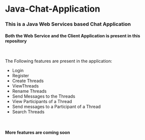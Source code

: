 # Java-Chat-Application
<h3>This is a Java Web Services based Chat Application</h3>
<h4>Both the Web Service and the Client Application is present in this repository</h4><br>
<p>The Following features are present in the application: <br> <ul><li>Login</li><li>Register</li><li>Create Threads</li></li><li>ViewThreads</li><li>Rename Threads</li><li>Send Messages to the Threads</li><li>View Participants of a Thread</li><li>Send messages to a Participant of a Thread</li><li>Search Threads</li></ul>
<br /><h4>More features are coming soon</h4>
